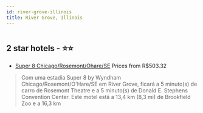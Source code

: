 ```yaml
---
id: river-grove-illinois
title: River Grove, Illinois
---
```


<center><img src="https://i.travelapi.com/hotels/1000000/450000/448700/448684/d71decbe_z.jpg" alt="" /></center>


##  2 star hotels - ⭐️⭐️

-    [Super 8 Chicago/Rosemont/Ohare/SE](https://www.hurb.com/br/aud/https://www.hurb.com/br/hotels/river-grove/super-8-chicago-rosemont-ohare-se-HT-0JML?cmp=18055) Prices from R$503.32
   > Com uma estadia Super 8 by Wyndham Chicago/Rosemont/O'Hare/SE em River Grove, ficará a 5 minuto(s) de carro de Rosemont Theatre e a 5 minuto(s) de Donald E. Stephens Convention Center. Este motel está a 13,4 km (8,3 mi) de Brookfield Zoo e a 16,3 km 
